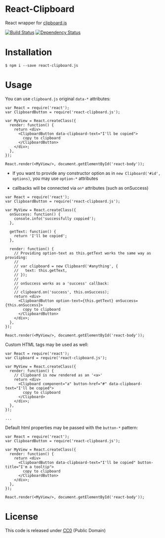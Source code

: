 # React-Clipboard

React wrapper for [clipboard.js](http://zenorocha.github.io/clipboard.js/)

[![Build
Status](https://travis-ci.org/nihey/react-clipboard.svg)](https://travis-ci.org/nihey/react-clipboard)
[![Dependency
Status](https://david-dm.org/nihey/react-clipboard.png)](https://david-dm.org/nihey/react-clipboard)

# Installation
```
$ npm i --save react-clipboard.js
```

# Usage
You can use `clipboard.js` original `data-*` attributes:
```
var React = require('react');
var ClipboardButton = require('react-clipboard.js');

var MyView = React.createClass({
  render: function() {
    return <div>
      <ClipboardButton data-clipboard-text="I'll be copied">
        copy to clipboard
      </ClipboardButton>
    </div>;
  },
});

React.render(<MyView/>, document.getElementById('react-body'));
```

- If you want to provide any constructor option as in `new Clipboard('#id', options)`,
  you may use `option-*` attributes

- callbacks will be connected via `on*` attributes (such as onSuccess)
```
var React = require('react');
var ClipboardButton = require('react-clipboard.js');

var MyView = React.createClass({
  onSuccess: function() {
    console.info('successfully coppied');
  },

  getText: function() {
    return 'I'll be copied';
  },

  render: function() {
    // Providing option-text as this.getText works the same way as providing:
    //
    // var clipboard = new Clipboard('#anything', {
    //   text: this.getText,
    // });
    //
    // onSuccess works as a 'success' callback:
    //
    // clipboard.on('success', this.onSuccess);
    return <div>
      <ClipboardButton option-text={this.getText} onSuccess={this.onSuccess}>
        copy to clipboard
      </ClipboardButton>
    </div>;
  },
});

React.render(<MyView/>, document.getElementById('react-body'));
```

Custom HTML tags may be used as well:
```
var React = require('react');
var Clipboard = require('react-clipboard.js');

var MyView = React.createClass({
  render: function() {
    // Clipboard is now rendered as an '<a>'
    return <div>
      <Clipboard component="a" button-href="#" data-clipboard-text="I'll be copied">
        copy to clipboard
      </Clipboard>
    </div>;
  },
});

...
```

Default html properties may be passed with the `button-*` pattern:
```
var React = require('react');
var ClipboardButton = require('react-clipboard.js');

var MyView = React.createClass({
  render: function() {
    return <div>
      <ClipboardButton data-clipboard-text="I'll be copied" button-title="I'm a tooltip">
        copy to clipboard
      </ClipboardButton>
    </div>;
  },
});

React.render(<MyView/>, document.getElementById('react-body'));
```

# License

This code is released under
[CC0](http://creativecommons.org/publicdomain/zero/1.0/) (Public Domain)

